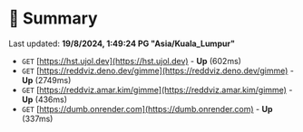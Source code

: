 # 📖 Summary
Last updated: **19/8/2024, 1:49:24 PG "Asia/Kuala_Lumpur"**

- `GET` [https://hst.ujol.dev](https://hst.ujol.dev) - **Up** (602ms)
- `GET` [https://reddviz.deno.dev/gimme](https://reddviz.deno.dev/gimme) - **Up** (2749ms)
- `GET` [https://reddviz.amar.kim/gimme](https://reddviz.amar.kim/gimme) - **Up** (436ms)
- `GET` [https://dumb.onrender.com](https://dumb.onrender.com) - **Up** (337ms)
